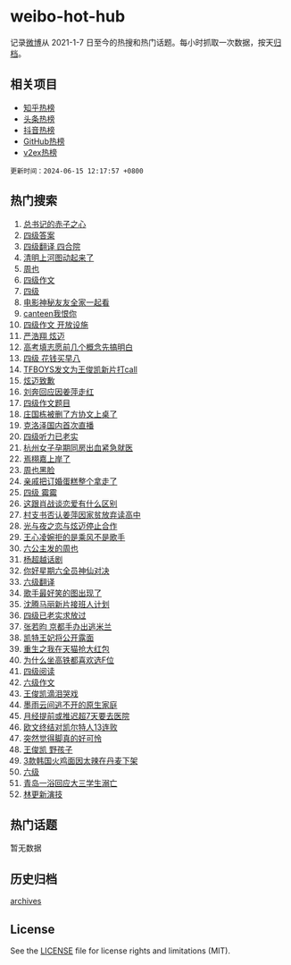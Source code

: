 # weibo-hot-hub

记录[微博](https://www.weibo.com)从 2021-1-7 日至今的热搜和热门话题。每小时抓取一次数据，按天[归档](archives)。

## 相关项目

- [知乎热榜](https://github.com/lonnyzhang423/zhihu-hot-hub)
- [头条热榜](https://github.com/lonnyzhang423/toutiao-hot-hub)
- [抖音热榜](https://github.com/lonnyzhang423/douyin-hot-hub)
- [GitHub热榜](https://github.com/lonnyzhang423/github-hot-hub)
- [v2ex热榜](https://github.com/lonnyzhang423/v2ex-hot-hub)


`更新时间：2024-06-15 12:17:57 +0800`

## 热门搜索

1. [总书记的赤子之心](https://m.weibo.cn/search?containerid=100103type%3D1%26t%3D10%26q%3D%23%E6%80%BB%E4%B9%A6%E8%AE%B0%E7%9A%84%E8%B5%A4%E5%AD%90%E4%B9%8B%E5%BF%83%23&stream_entry_id=51&isnewpage=1&extparam=seat%3D1%26stream_entry_id%3D51%26c_type%3D51%26q%3D%2523%25E6%2580%25BB%25E4%25B9%25A6%25E8%25AE%25B0%25E7%259A%2584%25E8%25B5%25A4%25E5%25AD%2590%25E4%25B9%258B%25E5%25BF%2583%2523%26cate%3D10103%26dgr%3D0%26pos%3D0%26filter_type%3Drealtimehot%26display_time%3D1718425076%26pre_seqid%3D171842507660307292173)
1. [四级答案](https://m.weibo.cn/search?containerid=100103type%3D1%26t%3D10%26q%3D%E5%9B%9B%E7%BA%A7%E7%AD%94%E6%A1%88&stream_entry_id=31&isnewpage=1&extparam=seat%3D1%26stream_entry_id%3D31%26q%3D%25E5%259B%259B%25E7%25BA%25A7%25E7%25AD%2594%25E6%25A1%2588%26dgr%3D0%26filter_type%3Drealtimehot%26c_type%3D31%26realpos%3D1%26pos%3D0%26cate%3D5001%26band_rank%3D1%26flag%3D4%26lcate%3D5001%26display_time%3D1718425076%26pre_seqid%3D171842507660307292173)
1. [四级翻译 四合院](https://m.weibo.cn/search?containerid=100103type%3D1%26t%3D10%26q%3D%E5%9B%9B%E7%BA%A7%E7%BF%BB%E8%AF%91+%E5%9B%9B%E5%90%88%E9%99%A2&stream_entry_id=31&isnewpage=1&extparam=seat%3D1%26stream_entry_id%3D31%26q%3D%25E5%259B%259B%25E7%25BA%25A7%25E7%25BF%25BB%25E8%25AF%2591%2520%25E5%259B%259B%25E5%2590%2588%25E9%2599%25A2%26dgr%3D0%26filter_type%3Drealtimehot%26c_type%3D31%26realpos%3D2%26pos%3D1%26cate%3D5001%26band_rank%3D2%26flag%3D1%26lcate%3D5001%26display_time%3D1718425076%26pre_seqid%3D171842507660307292173)
1. [清明上河图动起来了](https://m.weibo.cn/search?containerid=100103type%3D1%26t%3D10%26q%3D%23%E6%B8%85%E6%98%8E%E4%B8%8A%E6%B2%B3%E5%9B%BE%E5%8A%A8%E8%B5%B7%E6%9D%A5%E4%BA%86%23&stream_entry_id=31&isnewpage=1&extparam=seat%3D1%26stream_entry_id%3D31%26q%3D%2523%25E6%25B8%2585%25E6%2598%258E%25E4%25B8%258A%25E6%25B2%25B3%25E5%259B%25BE%25E5%258A%25A8%25E8%25B5%25B7%25E6%259D%25A5%25E4%25BA%2586%2523%26dgr%3D0%26filter_type%3Drealtimehot%26c_type%3D31%26realpos%3D3%26pos%3D2%26cate%3D5001%26band_rank%3D3%26flag%3D0%26lcate%3D5001%26display_time%3D1718425076%26pre_seqid%3D171842507660307292173)
1. [周也](https://m.weibo.cn/search?containerid=100103type%3D1%26t%3D10%26q%3D%E5%91%A8%E4%B9%9F&stream_entry_id=31&isnewpage=1&extparam=seat%3D1%26stream_entry_id%3D31%26q%3D%25E5%2591%25A8%25E4%25B9%259F%26dgr%3D0%26filter_type%3Drealtimehot%26c_type%3D31%26realpos%3D4%26pos%3D3%26cate%3D5001%26band_rank%3D4%26flag%3D2%26lcate%3D5001%26display_time%3D1718425076%26pre_seqid%3D171842507660307292173)
1. [四级作文](https://m.weibo.cn/search?containerid=100103type%3D1%26t%3D10%26q%3D%E5%9B%9B%E7%BA%A7%E4%BD%9C%E6%96%87&stream_entry_id=31&isnewpage=1&extparam=seat%3D1%26stream_entry_id%3D31%26q%3D%25E5%259B%259B%25E7%25BA%25A7%25E4%25BD%259C%25E6%2596%2587%26dgr%3D0%26filter_type%3Drealtimehot%26c_type%3D31%26realpos%3D5%26pos%3D4%26cate%3D5001%26band_rank%3D5%26flag%3D1%26lcate%3D5001%26display_time%3D1718425076%26pre_seqid%3D171842507660307292173)
1. [四级](https://m.weibo.cn/search?containerid=100103type%3D1%26t%3D10%26q%3D%E5%9B%9B%E7%BA%A7&stream_entry_id=31&isnewpage=1&extparam=seat%3D1%26stream_entry_id%3D31%26q%3D%25E5%259B%259B%25E7%25BA%25A7%26dgr%3D0%26filter_type%3Drealtimehot%26c_type%3D31%26realpos%3D6%26pos%3D5%26cate%3D5001%26band_rank%3D6%26flag%3D2%26lcate%3D5001%26display_time%3D1718425076%26pre_seqid%3D171842507660307292173)
1. [电影神秘友友全家一起看](https://m.weibo.cn/search?containerid=100103type%3D1%26t%3D10%26q%3D%23%E7%94%B5%E5%BD%B1%E7%A5%9E%E7%A7%98%E5%8F%8B%E5%8F%8B%E5%85%A8%E5%AE%B6%E4%B8%80%E8%B5%B7%E7%9C%8B%23&stream_entry_id=31&isnewpage=1&extparam=seat%3D1%26is_ad_pos%3D1%26q%3D%2523%25E7%2594%25B5%25E5%25BD%25B1%25E7%25A5%259E%25E7%25A7%2598%25E5%258F%258B%25E5%258F%258B%25E5%2585%25A8%25E5%25AE%25B6%25E4%25B8%2580%25E8%25B5%25B7%25E7%259C%258B%2523%26topic_ad%3D1%26adid%3D241066%26filter_type%3Drealtimehot%26c_type%3D31%26stream_entry_id%3D31%26pos%3D6%26cate%3D5001%26band_rank%3D7%26dgr%3D0%26lcate%3D5001%26display_time%3D1718425076%26pre_seqid%3D171842507660307292173)
1. [canteen我恨你](https://m.weibo.cn/search?containerid=100103type%3D1%26t%3D10%26q%3D%23canteen%E6%88%91%E6%81%A8%E4%BD%A0%23&stream_entry_id=31&isnewpage=1&extparam=seat%3D1%26stream_entry_id%3D31%26q%3D%2523canteen%25E6%2588%2591%25E6%2581%25A8%25E4%25BD%25A0%2523%26dgr%3D0%26filter_type%3Drealtimehot%26c_type%3D31%26realpos%3D7%26pos%3D7%26cate%3D5001%26band_rank%3D7%26flag%3D1%26lcate%3D5001%26display_time%3D1718425076%26pre_seqid%3D171842507660307292173)
1. [四级作文 开放设施](https://m.weibo.cn/search?containerid=100103type%3D1%26t%3D10%26q%3D%E5%9B%9B%E7%BA%A7%E4%BD%9C%E6%96%87+%E5%BC%80%E6%94%BE%E8%AE%BE%E6%96%BD&stream_entry_id=31&isnewpage=1&extparam=seat%3D1%26stream_entry_id%3D31%26q%3D%25E5%259B%259B%25E7%25BA%25A7%25E4%25BD%259C%25E6%2596%2587%2520%25E5%25BC%2580%25E6%2594%25BE%25E8%25AE%25BE%25E6%2596%25BD%26dgr%3D0%26filter_type%3Drealtimehot%26c_type%3D31%26realpos%3D8%26pos%3D8%26cate%3D5001%26band_rank%3D8%26flag%3D1%26lcate%3D5001%26display_time%3D1718425076%26pre_seqid%3D171842507660307292173)
1. [严浩翔 炫迈](https://m.weibo.cn/search?containerid=100103type%3D1%26t%3D10%26q%3D%E4%B8%A5%E6%B5%A9%E7%BF%94+%E7%82%AB%E8%BF%88&stream_entry_id=31&isnewpage=1&extparam=seat%3D1%26stream_entry_id%3D31%26q%3D%25E4%25B8%25A5%25E6%25B5%25A9%25E7%25BF%2594%2520%25E7%2582%25AB%25E8%25BF%2588%26dgr%3D0%26filter_type%3Drealtimehot%26c_type%3D31%26realpos%3D9%26pos%3D9%26cate%3D5001%26band_rank%3D9%26flag%3D1%26lcate%3D5001%26display_time%3D1718425076%26pre_seqid%3D171842507660307292173)
1. [高考填志愿前几个概念先搞明白](https://m.weibo.cn/search?containerid=100103type%3D1%26t%3D10%26q%3D%23%E9%AB%98%E8%80%83%E5%A1%AB%E5%BF%97%E6%84%BF%E5%89%8D%E5%87%A0%E4%B8%AA%E6%A6%82%E5%BF%B5%E5%85%88%E6%90%9E%E6%98%8E%E7%99%BD%23&stream_entry_id=31&isnewpage=1&extparam=seat%3D1%26stream_entry_id%3D31%26q%3D%2523%25E9%25AB%2598%25E8%2580%2583%25E5%25A1%25AB%25E5%25BF%2597%25E6%2584%25BF%25E5%2589%258D%25E5%2587%25A0%25E4%25B8%25AA%25E6%25A6%2582%25E5%25BF%25B5%25E5%2585%2588%25E6%2590%259E%25E6%2598%258E%25E7%2599%25BD%2523%26dgr%3D0%26filter_type%3Drealtimehot%26c_type%3D31%26realpos%3D10%26pos%3D10%26cate%3D5001%26band_rank%3D10%26flag%3D1%26lcate%3D5001%26display_time%3D1718425076%26pre_seqid%3D171842507660307292173)
1. [四级 花钱买早八](https://m.weibo.cn/search?containerid=100103type%3D1%26t%3D10%26q%3D%E5%9B%9B%E7%BA%A7+%E8%8A%B1%E9%92%B1%E4%B9%B0%E6%97%A9%E5%85%AB&stream_entry_id=31&isnewpage=1&extparam=seat%3D1%26stream_entry_id%3D31%26q%3D%25E5%259B%259B%25E7%25BA%25A7%2520%25E8%258A%25B1%25E9%2592%25B1%25E4%25B9%25B0%25E6%2597%25A9%25E5%2585%25AB%26dgr%3D0%26filter_type%3Drealtimehot%26c_type%3D31%26realpos%3D11%26pos%3D11%26cate%3D5001%26band_rank%3D11%26flag%3D0%26lcate%3D5001%26display_time%3D1718425076%26pre_seqid%3D171842507660307292173)
1. [TFBOYS发文为王俊凯新片打call](https://m.weibo.cn/search?containerid=100103type%3D1%26t%3D10%26q%3D%23TFBOYS%E5%8F%91%E6%96%87%E4%B8%BA%E7%8E%8B%E4%BF%8A%E5%87%AF%E6%96%B0%E7%89%87%E6%89%93call%23&stream_entry_id=31&isnewpage=1&extparam=seat%3D1%26stream_entry_id%3D31%26q%3D%2523TFBOYS%25E5%258F%2591%25E6%2596%2587%25E4%25B8%25BA%25E7%258E%258B%25E4%25BF%258A%25E5%2587%25AF%25E6%2596%25B0%25E7%2589%2587%25E6%2589%2593call%2523%26dgr%3D0%26filter_type%3Drealtimehot%26c_type%3D31%26realpos%3D12%26pos%3D12%26cate%3D5001%26band_rank%3D12%26flag%3D1%26lcate%3D5001%26display_time%3D1718425076%26pre_seqid%3D171842507660307292173)
1. [炫迈致歉](https://m.weibo.cn/search?containerid=100103type%3D1%26t%3D10%26q%3D%23%E7%82%AB%E8%BF%88%E8%87%B4%E6%AD%89%23&stream_entry_id=31&isnewpage=1&extparam=seat%3D1%26stream_entry_id%3D31%26q%3D%2523%25E7%2582%25AB%25E8%25BF%2588%25E8%2587%25B4%25E6%25AD%2589%2523%26dgr%3D0%26filter_type%3Drealtimehot%26c_type%3D31%26realpos%3D13%26pos%3D13%26cate%3D5001%26band_rank%3D13%26flag%3D1%26lcate%3D5001%26display_time%3D1718425076%26pre_seqid%3D171842507660307292173)
1. [刘奔回应因姜萍走红](https://m.weibo.cn/search?containerid=100103type%3D1%26t%3D10%26q%3D%23%E5%88%98%E5%A5%94%E5%9B%9E%E5%BA%94%E5%9B%A0%E5%A7%9C%E8%90%8D%E8%B5%B0%E7%BA%A2%23&stream_entry_id=31&isnewpage=1&extparam=seat%3D1%26stream_entry_id%3D31%26q%3D%2523%25E5%2588%2598%25E5%25A5%2594%25E5%259B%259E%25E5%25BA%2594%25E5%259B%25A0%25E5%25A7%259C%25E8%2590%258D%25E8%25B5%25B0%25E7%25BA%25A2%2523%26dgr%3D0%26filter_type%3Drealtimehot%26c_type%3D31%26realpos%3D14%26pos%3D14%26cate%3D5001%26band_rank%3D14%26flag%3D1%26lcate%3D5001%26display_time%3D1718425076%26pre_seqid%3D171842507660307292173)
1. [四级作文题目](https://m.weibo.cn/search?containerid=100103type%3D1%26t%3D10%26q%3D%E5%9B%9B%E7%BA%A7%E4%BD%9C%E6%96%87%E9%A2%98%E7%9B%AE&stream_entry_id=31&isnewpage=1&extparam=seat%3D1%26stream_entry_id%3D31%26q%3D%25E5%259B%259B%25E7%25BA%25A7%25E4%25BD%259C%25E6%2596%2587%25E9%25A2%2598%25E7%259B%25AE%26dgr%3D0%26filter_type%3Drealtimehot%26c_type%3D31%26realpos%3D15%26pos%3D15%26cate%3D5001%26band_rank%3D15%26flag%3D1%26lcate%3D5001%26display_time%3D1718425076%26pre_seqid%3D171842507660307292173)
1. [庄国栋被删了方协文上桌了](https://m.weibo.cn/search?containerid=100103type%3D1%26t%3D10%26q%3D%23%E5%BA%84%E5%9B%BD%E6%A0%8B%E8%A2%AB%E5%88%A0%E4%BA%86%E6%96%B9%E5%8D%8F%E6%96%87%E4%B8%8A%E6%A1%8C%E4%BA%86%23&stream_entry_id=31&isnewpage=1&extparam=seat%3D1%26stream_entry_id%3D31%26q%3D%2523%25E5%25BA%2584%25E5%259B%25BD%25E6%25A0%258B%25E8%25A2%25AB%25E5%2588%25A0%25E4%25BA%2586%25E6%2596%25B9%25E5%258D%258F%25E6%2596%2587%25E4%25B8%258A%25E6%25A1%258C%25E4%25BA%2586%2523%26dgr%3D0%26filter_type%3Drealtimehot%26c_type%3D31%26realpos%3D16%26pos%3D16%26cate%3D5001%26band_rank%3D16%26flag%3D1%26lcate%3D5001%26display_time%3D1718425076%26pre_seqid%3D171842507660307292173)
1. [克洛泽国内首次直播](https://m.weibo.cn/search?containerid=100103type%3D1%26t%3D10%26q%3D%23%E5%85%8B%E6%B4%9B%E6%B3%BD%E5%9B%BD%E5%86%85%E9%A6%96%E6%AC%A1%E7%9B%B4%E6%92%AD%23&stream_entry_id=31&isnewpage=1&extparam=seat%3D1%26stream_entry_id%3D31%26q%3D%2523%25E5%2585%258B%25E6%25B4%259B%25E6%25B3%25BD%25E5%259B%25BD%25E5%2586%2585%25E9%25A6%2596%25E6%25AC%25A1%25E7%259B%25B4%25E6%2592%25AD%2523%26adid%3D241746%26filter_type%3Drealtimehot%26dgr%3D0%26c_type%3D31%26realpos%3D17%26flag%3D0%26pos%3D17%26band_rank%3D17%26cate%3D5001%26lcate%3D5001%26display_time%3D1718425076%26pre_seqid%3D171842507660307292173)
1. [四级听力已老实](https://m.weibo.cn/search?containerid=100103type%3D1%26t%3D10%26q%3D%23%E5%9B%9B%E7%BA%A7%E5%90%AC%E5%8A%9B%E5%B7%B2%E8%80%81%E5%AE%9E%23&stream_entry_id=31&isnewpage=1&extparam=seat%3D1%26stream_entry_id%3D31%26q%3D%2523%25E5%259B%259B%25E7%25BA%25A7%25E5%2590%25AC%25E5%258A%259B%25E5%25B7%25B2%25E8%2580%2581%25E5%25AE%259E%2523%26dgr%3D0%26filter_type%3Drealtimehot%26c_type%3D31%26realpos%3D18%26pos%3D18%26cate%3D5001%26band_rank%3D18%26flag%3D1%26lcate%3D5001%26display_time%3D1718425076%26pre_seqid%3D171842507660307292173)
1. [杭州女子孕期同房出血紧急就医](https://m.weibo.cn/search?containerid=100103type%3D1%26t%3D10%26q%3D%23%E6%9D%AD%E5%B7%9E%E5%A5%B3%E5%AD%90%E5%AD%95%E6%9C%9F%E5%90%8C%E6%88%BF%E5%87%BA%E8%A1%80%E7%B4%A7%E6%80%A5%E5%B0%B1%E5%8C%BB%23&stream_entry_id=31&isnewpage=1&extparam=seat%3D1%26stream_entry_id%3D31%26q%3D%2523%25E6%259D%25AD%25E5%25B7%259E%25E5%25A5%25B3%25E5%25AD%2590%25E5%25AD%2595%25E6%259C%259F%25E5%2590%258C%25E6%2588%25BF%25E5%2587%25BA%25E8%25A1%2580%25E7%25B4%25A7%25E6%2580%25A5%25E5%25B0%25B1%25E5%258C%25BB%2523%26dgr%3D0%26filter_type%3Drealtimehot%26c_type%3D31%26realpos%3D19%26pos%3D19%26cate%3D5001%26band_rank%3D19%26flag%3D2%26lcate%3D5001%26display_time%3D1718425076%26pre_seqid%3D171842507660307292173)
1. [焉栩嘉上岸了](https://m.weibo.cn/search?containerid=100103type%3D1%26t%3D10%26q%3D%23%E7%84%89%E6%A0%A9%E5%98%89%E4%B8%8A%E5%B2%B8%E4%BA%86%23&stream_entry_id=31&isnewpage=1&extparam=seat%3D1%26stream_entry_id%3D31%26q%3D%2523%25E7%2584%2589%25E6%25A0%25A9%25E5%2598%2589%25E4%25B8%258A%25E5%25B2%25B8%25E4%25BA%2586%2523%26dgr%3D0%26filter_type%3Drealtimehot%26c_type%3D31%26realpos%3D20%26pos%3D20%26cate%3D5001%26band_rank%3D20%26flag%3D2%26lcate%3D5001%26display_time%3D1718425076%26pre_seqid%3D171842507660307292173)
1. [周也黑脸](https://m.weibo.cn/search?containerid=100103type%3D1%26t%3D10%26q%3D%23%E5%91%A8%E4%B9%9F%E9%BB%91%E8%84%B8%23&stream_entry_id=31&isnewpage=1&extparam=seat%3D1%26stream_entry_id%3D31%26q%3D%2523%25E5%2591%25A8%25E4%25B9%259F%25E9%25BB%2591%25E8%2584%25B8%2523%26dgr%3D0%26filter_type%3Drealtimehot%26c_type%3D31%26realpos%3D21%26pos%3D21%26cate%3D5001%26band_rank%3D21%26flag%3D0%26lcate%3D5001%26display_time%3D1718425076%26pre_seqid%3D171842507660307292173)
1. [亲戚把订婚蛋糕整个拿走了](https://m.weibo.cn/search?containerid=100103type%3D1%26t%3D10%26q%3D%23%E4%BA%B2%E6%88%9A%E6%8A%8A%E8%AE%A2%E5%A9%9A%E8%9B%8B%E7%B3%95%E6%95%B4%E4%B8%AA%E6%8B%BF%E8%B5%B0%E4%BA%86%23&stream_entry_id=31&isnewpage=1&extparam=seat%3D1%26stream_entry_id%3D31%26q%3D%2523%25E4%25BA%25B2%25E6%2588%259A%25E6%258A%258A%25E8%25AE%25A2%25E5%25A9%259A%25E8%259B%258B%25E7%25B3%2595%25E6%2595%25B4%25E4%25B8%25AA%25E6%258B%25BF%25E8%25B5%25B0%25E4%25BA%2586%2523%26dgr%3D0%26filter_type%3Drealtimehot%26c_type%3D31%26realpos%3D22%26pos%3D22%26cate%3D5001%26band_rank%3D22%26flag%3D0%26lcate%3D5001%26display_time%3D1718425076%26pre_seqid%3D171842507660307292173)
1. [四级 霉霉](https://m.weibo.cn/search?containerid=100103type%3D1%26t%3D10%26q%3D%E5%9B%9B%E7%BA%A7+%E9%9C%89%E9%9C%89&stream_entry_id=31&isnewpage=1&extparam=seat%3D1%26stream_entry_id%3D31%26q%3D%25E5%259B%259B%25E7%25BA%25A7%2520%25E9%259C%2589%25E9%259C%2589%26dgr%3D0%26filter_type%3Drealtimehot%26c_type%3D31%26realpos%3D23%26pos%3D23%26cate%3D5001%26band_rank%3D23%26flag%3D1%26lcate%3D5001%26display_time%3D1718425076%26pre_seqid%3D171842507660307292173)
1. [这跟肖战谈恋爱有什么区别](https://m.weibo.cn/search?containerid=100103type%3D1%26t%3D10%26q%3D%23%E8%BF%99%E8%B7%9F%E8%82%96%E6%88%98%E8%B0%88%E6%81%8B%E7%88%B1%E6%9C%89%E4%BB%80%E4%B9%88%E5%8C%BA%E5%88%AB%23&stream_entry_id=31&isnewpage=1&extparam=seat%3D1%26stream_entry_id%3D31%26q%3D%2523%25E8%25BF%2599%25E8%25B7%259F%25E8%2582%2596%25E6%2588%2598%25E8%25B0%2588%25E6%2581%258B%25E7%2588%25B1%25E6%259C%2589%25E4%25BB%2580%25E4%25B9%2588%25E5%258C%25BA%25E5%2588%25AB%2523%26dgr%3D0%26filter_type%3Drealtimehot%26c_type%3D31%26realpos%3D24%26pos%3D24%26cate%3D5001%26band_rank%3D24%26flag%3D0%26lcate%3D5001%26display_time%3D1718425076%26pre_seqid%3D171842507660307292173)
1. [村支书否认姜萍因家贫放弃读高中](https://m.weibo.cn/search?containerid=100103type%3D1%26t%3D10%26q%3D%23%E6%9D%91%E6%94%AF%E4%B9%A6%E5%90%A6%E8%AE%A4%E5%A7%9C%E8%90%8D%E5%9B%A0%E5%AE%B6%E8%B4%AB%E6%94%BE%E5%BC%83%E8%AF%BB%E9%AB%98%E4%B8%AD%23&stream_entry_id=31&isnewpage=1&extparam=seat%3D1%26stream_entry_id%3D31%26q%3D%2523%25E6%259D%2591%25E6%2594%25AF%25E4%25B9%25A6%25E5%2590%25A6%25E8%25AE%25A4%25E5%25A7%259C%25E8%2590%258D%25E5%259B%25A0%25E5%25AE%25B6%25E8%25B4%25AB%25E6%2594%25BE%25E5%25BC%2583%25E8%25AF%25BB%25E9%25AB%2598%25E4%25B8%25AD%2523%26dgr%3D0%26filter_type%3Drealtimehot%26c_type%3D31%26realpos%3D25%26pos%3D25%26cate%3D5001%26band_rank%3D25%26flag%3D0%26lcate%3D5001%26display_time%3D1718425076%26pre_seqid%3D171842507660307292173)
1. [光与夜之恋与炫迈停止合作](https://m.weibo.cn/search?containerid=100103type%3D1%26t%3D10%26q%3D%23%E5%85%89%E4%B8%8E%E5%A4%9C%E4%B9%8B%E6%81%8B%E4%B8%8E%E7%82%AB%E8%BF%88%E5%81%9C%E6%AD%A2%E5%90%88%E4%BD%9C%23&stream_entry_id=31&isnewpage=1&extparam=seat%3D1%26stream_entry_id%3D31%26q%3D%2523%25E5%2585%2589%25E4%25B8%258E%25E5%25A4%259C%25E4%25B9%258B%25E6%2581%258B%25E4%25B8%258E%25E7%2582%25AB%25E8%25BF%2588%25E5%2581%259C%25E6%25AD%25A2%25E5%2590%2588%25E4%25BD%259C%2523%26dgr%3D0%26filter_type%3Drealtimehot%26c_type%3D31%26realpos%3D26%26pos%3D26%26cate%3D5001%26band_rank%3D26%26flag%3D1%26lcate%3D5001%26display_time%3D1718425076%26pre_seqid%3D171842507660307292173)
1. [王心凌婉拒的是乘风不是歌手](https://m.weibo.cn/search?containerid=100103type%3D1%26t%3D10%26q%3D%23%E7%8E%8B%E5%BF%83%E5%87%8C%E5%A9%89%E6%8B%92%E7%9A%84%E6%98%AF%E4%B9%98%E9%A3%8E%E4%B8%8D%E6%98%AF%E6%AD%8C%E6%89%8B%23&stream_entry_id=31&isnewpage=1&extparam=seat%3D1%26stream_entry_id%3D31%26q%3D%2523%25E7%258E%258B%25E5%25BF%2583%25E5%2587%258C%25E5%25A9%2589%25E6%258B%2592%25E7%259A%2584%25E6%2598%25AF%25E4%25B9%2598%25E9%25A3%258E%25E4%25B8%258D%25E6%2598%25AF%25E6%25AD%258C%25E6%2589%258B%2523%26dgr%3D0%26filter_type%3Drealtimehot%26c_type%3D31%26realpos%3D27%26pos%3D27%26cate%3D5001%26band_rank%3D27%26flag%3D1%26lcate%3D5001%26display_time%3D1718425076%26pre_seqid%3D171842507660307292173)
1. [六公主发的周也](https://m.weibo.cn/search?containerid=100103type%3D1%26t%3D10%26q%3D%E5%85%AD%E5%85%AC%E4%B8%BB%E5%8F%91%E7%9A%84%E5%91%A8%E4%B9%9F&stream_entry_id=31&isnewpage=1&extparam=seat%3D1%26stream_entry_id%3D31%26q%3D%25E5%2585%25AD%25E5%2585%25AC%25E4%25B8%25BB%25E5%258F%2591%25E7%259A%2584%25E5%2591%25A8%25E4%25B9%259F%26dgr%3D0%26filter_type%3Drealtimehot%26c_type%3D31%26realpos%3D28%26pos%3D28%26cate%3D5001%26band_rank%3D28%26flag%3D0%26lcate%3D5001%26display_time%3D1718425076%26pre_seqid%3D171842507660307292173)
1. [杨超越话剧](https://m.weibo.cn/search?containerid=100103type%3D1%26t%3D10%26q%3D%E6%9D%A8%E8%B6%85%E8%B6%8A%E8%AF%9D%E5%89%A7&stream_entry_id=31&isnewpage=1&extparam=seat%3D1%26stream_entry_id%3D31%26q%3D%25E6%259D%25A8%25E8%25B6%2585%25E8%25B6%258A%25E8%25AF%259D%25E5%2589%25A7%26dgr%3D0%26filter_type%3Drealtimehot%26c_type%3D31%26realpos%3D29%26pos%3D29%26cate%3D5001%26band_rank%3D29%26flag%3D1%26lcate%3D5001%26display_time%3D1718425076%26pre_seqid%3D171842507660307292173)
1. [你好星期六全员神仙对决](https://m.weibo.cn/search?containerid=100103type%3D1%26t%3D10%26q%3D%23%E4%BD%A0%E5%A5%BD%E6%98%9F%E6%9C%9F%E5%85%AD%E5%85%A8%E5%91%98%E7%A5%9E%E4%BB%99%E5%AF%B9%E5%86%B3%23&stream_entry_id=31&isnewpage=1&extparam=seat%3D1%26stream_entry_id%3D31%26q%3D%2523%25E4%25BD%25A0%25E5%25A5%25BD%25E6%2598%259F%25E6%259C%259F%25E5%2585%25AD%25E5%2585%25A8%25E5%2591%2598%25E7%25A5%259E%25E4%25BB%2599%25E5%25AF%25B9%25E5%2586%25B3%2523%26dgr%3D0%26filter_type%3Drealtimehot%26c_type%3D31%26realpos%3D30%26pos%3D30%26cate%3D5001%26band_rank%3D30%26flag%3D1%26lcate%3D5001%26display_time%3D1718425076%26pre_seqid%3D171842507660307292173)
1. [六级翻译](https://m.weibo.cn/search?containerid=100103type%3D1%26t%3D10%26q%3D%E5%85%AD%E7%BA%A7%E7%BF%BB%E8%AF%91&stream_entry_id=31&isnewpage=1&extparam=seat%3D1%26stream_entry_id%3D31%26q%3D%25E5%2585%25AD%25E7%25BA%25A7%25E7%25BF%25BB%25E8%25AF%2591%26dgr%3D0%26filter_type%3Drealtimehot%26c_type%3D31%26realpos%3D31%26pos%3D31%26cate%3D5001%26band_rank%3D31%26flag%3D1%26lcate%3D5001%26display_time%3D1718425076%26pre_seqid%3D171842507660307292173)
1. [歌手最好笑的图出现了](https://m.weibo.cn/search?containerid=100103type%3D1%26t%3D10%26q%3D%23%E6%AD%8C%E6%89%8B%E6%9C%80%E5%A5%BD%E7%AC%91%E7%9A%84%E5%9B%BE%E5%87%BA%E7%8E%B0%E4%BA%86%23&stream_entry_id=31&isnewpage=1&extparam=seat%3D1%26stream_entry_id%3D31%26q%3D%2523%25E6%25AD%258C%25E6%2589%258B%25E6%259C%2580%25E5%25A5%25BD%25E7%25AC%2591%25E7%259A%2584%25E5%259B%25BE%25E5%2587%25BA%25E7%258E%25B0%25E4%25BA%2586%2523%26dgr%3D0%26filter_type%3Drealtimehot%26c_type%3D31%26realpos%3D32%26pos%3D32%26cate%3D5001%26band_rank%3D32%26flag%3D1%26lcate%3D5001%26display_time%3D1718425076%26pre_seqid%3D171842507660307292173)
1. [沈腾马丽新片接班人计划](https://m.weibo.cn/search?containerid=100103type%3D1%26t%3D10%26q%3D%23%E6%B2%88%E8%85%BE%E9%A9%AC%E4%B8%BD%E6%96%B0%E7%89%87%E6%8E%A5%E7%8F%AD%E4%BA%BA%E8%AE%A1%E5%88%92%23&stream_entry_id=31&isnewpage=1&extparam=seat%3D1%26stream_entry_id%3D31%26q%3D%2523%25E6%25B2%2588%25E8%2585%25BE%25E9%25A9%25AC%25E4%25B8%25BD%25E6%2596%25B0%25E7%2589%2587%25E6%258E%25A5%25E7%258F%25AD%25E4%25BA%25BA%25E8%25AE%25A1%25E5%2588%2592%2523%26dgr%3D0%26filter_type%3Drealtimehot%26c_type%3D31%26realpos%3D33%26pos%3D33%26cate%3D5001%26band_rank%3D33%26flag%3D0%26lcate%3D5001%26display_time%3D1718425076%26pre_seqid%3D171842507660307292173)
1. [四级已老实求放过](https://m.weibo.cn/search?containerid=100103type%3D1%26t%3D10%26q%3D%E5%9B%9B%E7%BA%A7%E5%B7%B2%E8%80%81%E5%AE%9E%E6%B1%82%E6%94%BE%E8%BF%87&stream_entry_id=31&isnewpage=1&extparam=seat%3D1%26stream_entry_id%3D31%26q%3D%25E5%259B%259B%25E7%25BA%25A7%25E5%25B7%25B2%25E8%2580%2581%25E5%25AE%259E%25E6%25B1%2582%25E6%2594%25BE%25E8%25BF%2587%26dgr%3D0%26filter_type%3Drealtimehot%26c_type%3D31%26realpos%3D34%26pos%3D34%26cate%3D5001%26band_rank%3D34%26flag%3D1%26lcate%3D5001%26display_time%3D1718425076%26pre_seqid%3D171842507660307292173)
1. [张若昀 京都手办出逃米兰](https://m.weibo.cn/search?containerid=100103type%3D1%26t%3D10%26q%3D%E5%BC%A0%E8%8B%A5%E6%98%80+%E4%BA%AC%E9%83%BD%E6%89%8B%E5%8A%9E%E5%87%BA%E9%80%83%E7%B1%B3%E5%85%B0&stream_entry_id=31&isnewpage=1&extparam=seat%3D1%26stream_entry_id%3D31%26q%3D%25E5%25BC%25A0%25E8%258B%25A5%25E6%2598%2580%2520%25E4%25BA%25AC%25E9%2583%25BD%25E6%2589%258B%25E5%258A%259E%25E5%2587%25BA%25E9%2580%2583%25E7%25B1%25B3%25E5%2585%25B0%26dgr%3D0%26filter_type%3Drealtimehot%26c_type%3D31%26realpos%3D35%26pos%3D35%26cate%3D5001%26band_rank%3D35%26flag%3D1%26lcate%3D5001%26display_time%3D1718425076%26pre_seqid%3D171842507660307292173)
1. [凯特王妃将公开露面](https://m.weibo.cn/search?containerid=100103type%3D1%26t%3D10%26q%3D%23%E5%87%AF%E7%89%B9%E7%8E%8B%E5%A6%83%E5%B0%86%E5%85%AC%E5%BC%80%E9%9C%B2%E9%9D%A2%23&stream_entry_id=31&isnewpage=1&extparam=seat%3D1%26stream_entry_id%3D31%26q%3D%2523%25E5%2587%25AF%25E7%2589%25B9%25E7%258E%258B%25E5%25A6%2583%25E5%25B0%2586%25E5%2585%25AC%25E5%25BC%2580%25E9%259C%25B2%25E9%259D%25A2%2523%26dgr%3D0%26filter_type%3Drealtimehot%26c_type%3D31%26realpos%3D36%26pos%3D36%26cate%3D5001%26band_rank%3D36%26flag%3D0%26lcate%3D5001%26display_time%3D1718425076%26pre_seqid%3D171842507660307292173)
1. [重生之我在天猫抢大红包](https://m.weibo.cn/search?containerid=100103type%3D1%26t%3D10%26q%3D%23%E9%87%8D%E7%94%9F%E4%B9%8B%E6%88%91%E5%9C%A8%E5%A4%A9%E7%8C%AB%E6%8A%A2%E5%A4%A7%E7%BA%A2%E5%8C%85%23&stream_entry_id=31&isnewpage=1&extparam=seat%3D1%26stream_entry_id%3D31%26q%3D%2523%25E9%2587%258D%25E7%2594%259F%25E4%25B9%258B%25E6%2588%2591%25E5%259C%25A8%25E5%25A4%25A9%25E7%258C%25AB%25E6%258A%25A2%25E5%25A4%25A7%25E7%25BA%25A2%25E5%258C%2585%2523%26adid%3D241772%26filter_type%3Drealtimehot%26dgr%3D0%26c_type%3D31%26realpos%3D37%26flag%3D0%26pos%3D37%26band_rank%3D37%26cate%3D5001%26lcate%3D5001%26display_time%3D1718425076%26pre_seqid%3D171842507660307292173)
1. [为什么坐高铁都喜欢选F位](https://m.weibo.cn/search?containerid=100103type%3D1%26t%3D10%26q%3D%23%E4%B8%BA%E4%BB%80%E4%B9%88%E5%9D%90%E9%AB%98%E9%93%81%E9%83%BD%E5%96%9C%E6%AC%A2%E9%80%89F%E4%BD%8D%23&stream_entry_id=31&isnewpage=1&extparam=seat%3D1%26stream_entry_id%3D31%26q%3D%2523%25E4%25B8%25BA%25E4%25BB%2580%25E4%25B9%2588%25E5%259D%2590%25E9%25AB%2598%25E9%2593%2581%25E9%2583%25BD%25E5%2596%259C%25E6%25AC%25A2%25E9%2580%2589F%25E4%25BD%258D%2523%26dgr%3D0%26filter_type%3Drealtimehot%26c_type%3D31%26realpos%3D38%26pos%3D38%26cate%3D5001%26band_rank%3D38%26flag%3D0%26lcate%3D5001%26display_time%3D1718425076%26pre_seqid%3D171842507660307292173)
1. [四级阅读](https://m.weibo.cn/search?containerid=100103type%3D1%26t%3D10%26q%3D%E5%9B%9B%E7%BA%A7%E9%98%85%E8%AF%BB&stream_entry_id=31&isnewpage=1&extparam=seat%3D1%26stream_entry_id%3D31%26q%3D%25E5%259B%259B%25E7%25BA%25A7%25E9%2598%2585%25E8%25AF%25BB%26dgr%3D0%26filter_type%3Drealtimehot%26c_type%3D31%26realpos%3D39%26pos%3D39%26cate%3D5001%26band_rank%3D39%26flag%3D1%26lcate%3D5001%26display_time%3D1718425076%26pre_seqid%3D171842507660307292173)
1. [六级作文](https://m.weibo.cn/search?containerid=100103type%3D1%26t%3D10%26q%3D%E5%85%AD%E7%BA%A7%E4%BD%9C%E6%96%87&stream_entry_id=31&isnewpage=1&extparam=seat%3D1%26stream_entry_id%3D31%26q%3D%25E5%2585%25AD%25E7%25BA%25A7%25E4%25BD%259C%25E6%2596%2587%26dgr%3D0%26filter_type%3Drealtimehot%26c_type%3D31%26realpos%3D40%26pos%3D40%26cate%3D5001%26band_rank%3D40%26flag%3D1%26lcate%3D5001%26display_time%3D1718425076%26pre_seqid%3D171842507660307292173)
1. [王俊凯滴泪哭戏](https://m.weibo.cn/search?containerid=100103type%3D1%26t%3D10%26q%3D%23%E7%8E%8B%E4%BF%8A%E5%87%AF%E6%BB%B4%E6%B3%AA%E5%93%AD%E6%88%8F%23&stream_entry_id=31&isnewpage=1&extparam=seat%3D1%26stream_entry_id%3D31%26q%3D%2523%25E7%258E%258B%25E4%25BF%258A%25E5%2587%25AF%25E6%25BB%25B4%25E6%25B3%25AA%25E5%2593%25AD%25E6%2588%258F%2523%26dgr%3D0%26filter_type%3Drealtimehot%26c_type%3D31%26realpos%3D41%26pos%3D41%26cate%3D5001%26band_rank%3D41%26flag%3D1%26lcate%3D5001%26display_time%3D1718425076%26pre_seqid%3D171842507660307292173)
1. [墨雨云间逃不开的原生家庭](https://m.weibo.cn/search?containerid=100103type%3D1%26t%3D10%26q%3D%E5%A2%A8%E9%9B%A8%E4%BA%91%E9%97%B4%E9%80%83%E4%B8%8D%E5%BC%80%E7%9A%84%E5%8E%9F%E7%94%9F%E5%AE%B6%E5%BA%AD&stream_entry_id=31&isnewpage=1&extparam=seat%3D1%26stream_entry_id%3D31%26q%3D%25E5%25A2%25A8%25E9%259B%25A8%25E4%25BA%2591%25E9%2597%25B4%25E9%2580%2583%25E4%25B8%258D%25E5%25BC%2580%25E7%259A%2584%25E5%258E%259F%25E7%2594%259F%25E5%25AE%25B6%25E5%25BA%25AD%26dgr%3D0%26filter_type%3Drealtimehot%26c_type%3D31%26realpos%3D42%26pos%3D42%26cate%3D5001%26band_rank%3D42%26flag%3D1%26lcate%3D5001%26display_time%3D1718425076%26pre_seqid%3D171842507660307292173)
1. [月经提前或推迟超7天要去医院](https://m.weibo.cn/search?containerid=100103type%3D1%26t%3D10%26q%3D%23%E6%9C%88%E7%BB%8F%E6%8F%90%E5%89%8D%E6%88%96%E6%8E%A8%E8%BF%9F%E8%B6%857%E5%A4%A9%E8%A6%81%E5%8E%BB%E5%8C%BB%E9%99%A2%23&stream_entry_id=31&isnewpage=1&extparam=seat%3D1%26stream_entry_id%3D31%26q%3D%2523%25E6%259C%2588%25E7%25BB%258F%25E6%258F%2590%25E5%2589%258D%25E6%2588%2596%25E6%258E%25A8%25E8%25BF%259F%25E8%25B6%25857%25E5%25A4%25A9%25E8%25A6%2581%25E5%258E%25BB%25E5%258C%25BB%25E9%2599%25A2%2523%26dgr%3D0%26filter_type%3Drealtimehot%26c_type%3D31%26realpos%3D43%26pos%3D43%26cate%3D5001%26band_rank%3D43%26flag%3D0%26lcate%3D5001%26display_time%3D1718425076%26pre_seqid%3D171842507660307292173)
1. [欧文终结对凯尔特人13连败](https://m.weibo.cn/search?containerid=100103type%3D1%26t%3D10%26q%3D%23%E6%AC%A7%E6%96%87%E7%BB%88%E7%BB%93%E5%AF%B9%E5%87%AF%E5%B0%94%E7%89%B9%E4%BA%BA13%E8%BF%9E%E8%B4%A5%23&stream_entry_id=31&isnewpage=1&extparam=seat%3D1%26stream_entry_id%3D31%26q%3D%2523%25E6%25AC%25A7%25E6%2596%2587%25E7%25BB%2588%25E7%25BB%2593%25E5%25AF%25B9%25E5%2587%25AF%25E5%25B0%2594%25E7%2589%25B9%25E4%25BA%25BA13%25E8%25BF%259E%25E8%25B4%25A5%2523%26dgr%3D0%26filter_type%3Drealtimehot%26c_type%3D31%26realpos%3D44%26pos%3D44%26cate%3D5001%26band_rank%3D44%26flag%3D1%26lcate%3D5001%26display_time%3D1718425076%26pre_seqid%3D171842507660307292173)
1. [突然觉得脚真的好可怜](https://m.weibo.cn/search?containerid=100103type%3D1%26t%3D10%26q%3D%23%E7%AA%81%E7%84%B6%E8%A7%89%E5%BE%97%E8%84%9A%E7%9C%9F%E7%9A%84%E5%A5%BD%E5%8F%AF%E6%80%9C%23&stream_entry_id=31&isnewpage=1&extparam=seat%3D1%26stream_entry_id%3D31%26q%3D%2523%25E7%25AA%2581%25E7%2584%25B6%25E8%25A7%2589%25E5%25BE%2597%25E8%2584%259A%25E7%259C%259F%25E7%259A%2584%25E5%25A5%25BD%25E5%258F%25AF%25E6%2580%259C%2523%26dgr%3D0%26filter_type%3Drealtimehot%26c_type%3D31%26realpos%3D45%26pos%3D45%26cate%3D5001%26band_rank%3D45%26flag%3D0%26lcate%3D5001%26display_time%3D1718425076%26pre_seqid%3D171842507660307292173)
1. [王俊凯 野孩子](https://m.weibo.cn/search?containerid=100103type%3D1%26t%3D10%26q%3D%E7%8E%8B%E4%BF%8A%E5%87%AF+%E9%87%8E%E5%AD%A9%E5%AD%90&stream_entry_id=31&isnewpage=1&extparam=seat%3D1%26stream_entry_id%3D31%26q%3D%25E7%258E%258B%25E4%25BF%258A%25E5%2587%25AF%2520%25E9%2587%258E%25E5%25AD%25A9%25E5%25AD%2590%26dgr%3D0%26filter_type%3Drealtimehot%26c_type%3D31%26realpos%3D46%26pos%3D46%26cate%3D5001%26band_rank%3D46%26flag%3D1%26lcate%3D5001%26display_time%3D1718425076%26pre_seqid%3D171842507660307292173)
1. [3款韩国火鸡面因太辣在丹麦下架](https://m.weibo.cn/search?containerid=100103type%3D1%26t%3D10%26q%3D%233%E6%AC%BE%E9%9F%A9%E5%9B%BD%E7%81%AB%E9%B8%A1%E9%9D%A2%E5%9B%A0%E5%A4%AA%E8%BE%A3%E5%9C%A8%E4%B8%B9%E9%BA%A6%E4%B8%8B%E6%9E%B6%23&stream_entry_id=31&isnewpage=1&extparam=seat%3D1%26stream_entry_id%3D31%26q%3D%25233%25E6%25AC%25BE%25E9%259F%25A9%25E5%259B%25BD%25E7%2581%25AB%25E9%25B8%25A1%25E9%259D%25A2%25E5%259B%25A0%25E5%25A4%25AA%25E8%25BE%25A3%25E5%259C%25A8%25E4%25B8%25B9%25E9%25BA%25A6%25E4%25B8%258B%25E6%259E%25B6%2523%26dgr%3D0%26filter_type%3Drealtimehot%26c_type%3D31%26realpos%3D47%26pos%3D47%26cate%3D5001%26band_rank%3D47%26flag%3D1%26lcate%3D5001%26display_time%3D1718425076%26pre_seqid%3D171842507660307292173)
1. [六级](https://m.weibo.cn/search?containerid=100103type%3D1%26t%3D10%26q%3D%E5%85%AD%E7%BA%A7&stream_entry_id=31&isnewpage=1&extparam=seat%3D1%26stream_entry_id%3D31%26q%3D%25E5%2585%25AD%25E7%25BA%25A7%26dgr%3D0%26filter_type%3Drealtimehot%26c_type%3D31%26realpos%3D48%26pos%3D48%26cate%3D5001%26band_rank%3D48%26flag%3D0%26lcate%3D5001%26display_time%3D1718425076%26pre_seqid%3D171842507660307292173)
1. [青岛一浴回应大三学生溺亡](https://m.weibo.cn/search?containerid=100103type%3D1%26t%3D10%26q%3D%23%E9%9D%92%E5%B2%9B%E4%B8%80%E6%B5%B4%E5%9B%9E%E5%BA%94%E5%A4%A7%E4%B8%89%E5%AD%A6%E7%94%9F%E6%BA%BA%E4%BA%A1%23&stream_entry_id=31&isnewpage=1&extparam=seat%3D1%26stream_entry_id%3D31%26q%3D%2523%25E9%259D%2592%25E5%25B2%259B%25E4%25B8%2580%25E6%25B5%25B4%25E5%259B%259E%25E5%25BA%2594%25E5%25A4%25A7%25E4%25B8%2589%25E5%25AD%25A6%25E7%2594%259F%25E6%25BA%25BA%25E4%25BA%25A1%2523%26dgr%3D0%26filter_type%3Drealtimehot%26c_type%3D31%26realpos%3D49%26pos%3D49%26cate%3D5001%26band_rank%3D49%26flag%3D0%26lcate%3D5001%26display_time%3D1718425076%26pre_seqid%3D171842507660307292173)
1. [林更新演技](https://m.weibo.cn/search?containerid=100103type%3D1%26t%3D10%26q%3D%E6%9E%97%E6%9B%B4%E6%96%B0%E6%BC%94%E6%8A%80&stream_entry_id=31&isnewpage=1&extparam=seat%3D1%26stream_entry_id%3D31%26q%3D%25E6%259E%2597%25E6%259B%25B4%25E6%2596%25B0%25E6%25BC%2594%25E6%258A%2580%26dgr%3D0%26filter_type%3Drealtimehot%26c_type%3D31%26realpos%3D50%26pos%3D50%26cate%3D5001%26band_rank%3D50%26flag%3D0%26lcate%3D5001%26display_time%3D1718425076%26pre_seqid%3D171842507660307292173)

## 热门话题

暂无数据

## 历史归档

[archives](archives)

## License

See the [LICENSE](LICENSE) file for license rights and limitations (MIT).
